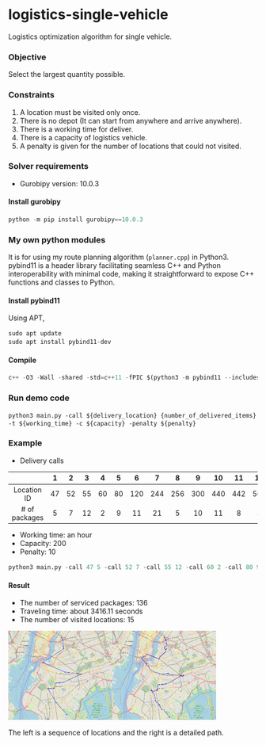 # logistics-single-vehicle
Logistics optimization algorithm for single vehicle.

### Objective
Select the largest quantity possible.
### Constraints
1. A location must be visited only once.
2. There is no depot (It can start from anywhere and arrive anywhere).
3. There is a working time for deliver.
4. There is a capacity of logistics vehicle.
5. A penalty is given for the number of locations that could not visited.

### Solver requirements
* Gurobipy version: 10.0.3
#### Install gurobipy
```python
python -m pip install gurobipy==10.0.3
```

### My own python modules
It is for using my route planning algorithm (```planner.cpp```) in Python3. 
pybind11 is a header library facilitating seamless C++ and Python interoperability with minimal code, 
making it straightforward to expose C++ functions and classes to Python.
#### Install pybind11
Using APT,
```python
sudo apt update
sudo apt install pybind11-dev
```
#### Compile
```python
c++ -O3 -Wall -shared -std=c++11 -fPIC $(python3 -m pybind11 --includes) astar.h astar.cpp planner.cpp -o planner.so
```

### Run demo code
```pyton
python3 main.py -call ${delivery_location} {number_of_delivered_items} -t ${working_time} -c ${capacity} -penalty ${penalty}
```

### Example
* Delivery calls

|               | 1  | 2  | 3  | 4  | 5  |  6  |  7  |  8  |  9  | 10  | 11  | 12  | 13  | 14  | 15  | 16  |  17  |  18  |  19  |  20  |
|:-------------:|:--:|:--:|:--:|:--:|:--:|:---:|:---:|:---:|:---:|:---:|:---:|:---:|:---:|:---:|:---:|:---:|:----:|:----:|:----:|:----:|
|  Location ID  | 47 | 52 | 55 | 60 | 80 | 120 | 244 | 256 | 300 | 440 | 442 | 508 | 532 | 642 | 842 | 900 | 1000 | 1014 | 1017 | 1572 |
| # of packages | 5  | 7  | 12 | 2  | 9  | 11  | 21  |  5  | 10  | 11  |  8  |  3  | 14  | 10  |  6  |  8  |  2   |  13  |  20  |  12  |
* Working time: an hour
* Capacity: 200
* Penalty: 10
```python
python3 main.py -call 47 5 -call 52 7 -call 55 12 -call 60 2 -call 80 9 -call 120 11 -call 244 21 -call 256 5 -call 300 10 -call 440 11 -call 442 8 -call 508 3 -call 532 14 -call 642 10 -call 842 6 -call 900 8 -call 1000 2 -call 1014 13 -call 1017 20 -call 1572 12 -t 3600 -c 200 -penalty 10
```

#### Result
* The number of serviced packages: 136
* Traveling time: about 3416.11 seconds
* The number of visited locations: 15

<img src="./img/seq.png" width="210" height="180"><img src="./img/path.png" width="210" height="180">

The left is a sequence of locations and the right is a detailed path.